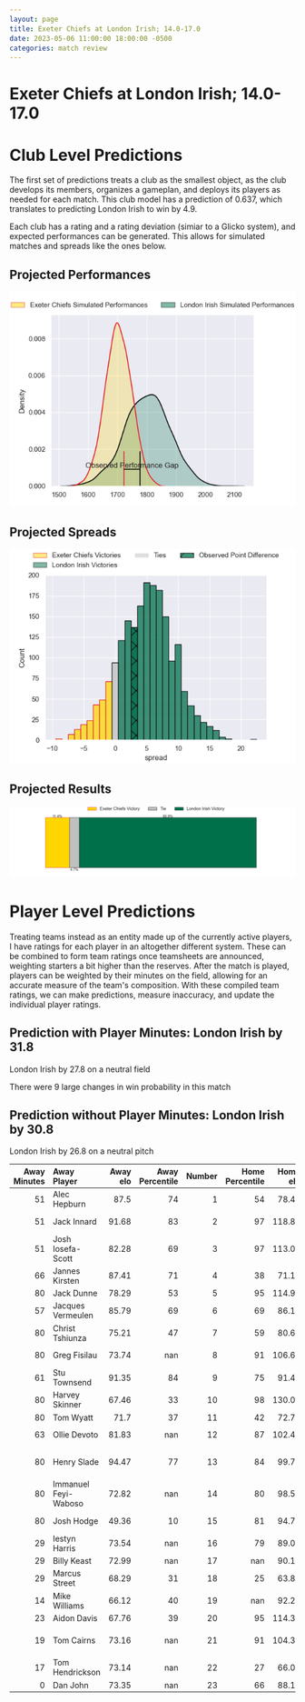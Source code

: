 ```yaml
---  
layout: page  
title: Exeter Chiefs at London Irish; 14.0-17.0  
date: 2023-05-06 11:00:00 18:00:00 -0500  
categories: match review  
---
```

# Exeter Chiefs at London Irish; 14.0-17.0

# Club Level Predictions


The first set of predictions treats a club as the smallest object, as the club develops its members, organizes a gameplan, and deploys its players as needed for each match. This club model has a prediction of 0.637, which translates to predicting London Irish to win by 4.9.

Each club has a rating and a rating deviation (simiar to a Glicko system), and expected performances can be generated. This allows for simulated matches and spreads like the ones below.
## Projected Performances


![Projected Performances](plots/performances_2023-05-06-LondonIrish-ExeterChiefs.png)
## Projected Spreads


![Projected Spreads](plots/spreads_2023-05-06-LondonIrish-ExeterChiefs.png)
## Projected Results


![Projected Results](plots/resultbar_2023-05-06-LondonIrish-ExeterChiefs.png)
# Player Level Predictions


Treating teams instead as an entity made up of the currently active players, I have ratings for each player in an altogether different system. These can be combined to form team ratings once teamsheets are announced, weighting starters a bit higher than the reserves. After the match is played, players can be weighted by their minutes on the field, allowing for an accurate measure of the team's composition. With these compiled team ratings, we can make predictions, measure inaccuracy, and update the individual player ratings.
## Prediction with Player Minutes: London Irish by 31.8


London Irish by 27.8 on a neutral field

There were 9 large changes in win probability in this match
## Prediction without Player Minutes: London Irish by 30.8


London Irish by 26.8 on a neutral pitch



|   Away Minutes | Away Player          |   Away elo |   Away Percentile |   Number |   Home Percentile |   Home elo | Home Player                |   Home Minutes |
|---------------:|:---------------------|-----------:|------------------:|---------:|------------------:|-----------:|:---------------------------|---------------:|
|             51 | Alec Hepburn         |      87.5  |                74 |        1 |                54 |      78.45 | Danilo Fischetti           |             72 |
|             51 | Jack Innard          |      91.68 |                83 |        2 |                97 |     118.88 | Agustin Creevy             |             41 |
|             51 | Josh Iosefa-Scott    |      82.28 |                69 |        3 |                97 |     113.07 | Oli Hoskins                |             54 |
|             66 | Jannes Kirsten       |      87.41 |                71 |        4 |                38 |      71.15 | Api Ratuniyarawa           |             54 |
|             80 | Jack Dunne           |      78.29 |                53 |        5 |                95 |     114.95 | Rob Simmons                |             80 |
|             57 | Jacques Vermeulen    |      85.79 |                69 |        6 |                69 |      86.15 | Matt Rogerson              |             54 |
|             80 | Christ Tshiunza      |      75.21 |                47 |        7 |                59 |      80.63 | Juan Martin Gonzalez       |             80 |
|             80 | Greg Fisilau         |      73.74 |               nan |        8 |                91 |     106.67 | So'otala Fa'aso'o          |             63 |
|             61 | Stu Townsend         |      91.35 |                84 |        9 |                75 |      91.48 | Ben White                  |             57 |
|             80 | Harvey Skinner       |      67.46 |                33 |       10 |                98 |     130.01 | Paddy Jackson              |             80 |
|             80 | Tom Wyatt            |      71.7  |                37 |       11 |                42 |      72.72 | Lucio Cinti                |             80 |
|             63 | Ollie Devoto         |      81.83 |               nan |       12 |                87 |     102.49 | Rory Jennings              |             80 |
|             80 | Henry Slade          |      94.47 |                77 |       13 |                84 |      99.74 | Benhard Janse van Rensburg |             80 |
|             80 | Immanuel Feyi-Waboso |      72.82 |               nan |       14 |                80 |      98.56 | Ben Loader                 |             80 |
|             80 | Josh Hodge           |      49.36 |                10 |       15 |                81 |      94.72 | Henry Arundell             |             66 |
|             29 | Iestyn Harris        |      73.54 |               nan |       16 |                79 |      89.01 | Mike Willemse              |             39 |
|             29 | Billy Keast          |      72.99 |               nan |       17 |               nan |      90.17 | Tarek Haffar               |              8 |
|             29 | Marcus Street        |      68.29 |                31 |       18 |                25 |      63.89 | Lovejoy Chawatama          |             26 |
|             14 | Mike Williams        |      66.12 |                40 |       19 |               nan |      92.22 | Josh Caulfield             |             26 |
|             23 | Aidon Davis          |      67.76 |                39 |       20 |                95 |     114.39 | Tom Pearson                |             26 |
|             19 | Tom Cairns           |      73.16 |               nan |       21 |                91 |     104.37 | Chandler Cunningham-South  |             17 |
|             17 | Tom Hendrickson      |      73.14 |               nan |       22 |                27 |      66.07 | Joe Powell                 |             23 |
|              0 | Dan John             |      73.35 |               nan |       23 |                66 |      88.19 | James Stokes               |             14 |

